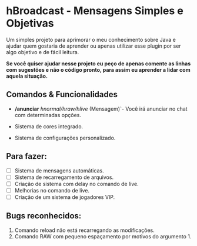 # hBroadcast - Mensagens Simples e Objetivas

Um simples projeto para aprimorar o meu conhecimento sobre Java e ajudar quem gostaria de aprender ou apenas utilizar esse plugin por ser algo objetivo e de fácil leitura.

**Se você quiser ajudar nesse projeto eu peço de apenas comente as linhas com sugestões e não o código pronto, para assim eu aprender a lidar com aquela situação.**
## Comandos & Funcionalidades

 - **/anunciar** *hnormal/hraw/hlive* (Mensagem)`- Você irá anunciar no chat com determinadas opções.

- Sistema de cores integrado.
- Sistema de configurações personalizado.

## Para fazer:

 - [ ] Sistema de mensagens automáticas.
 - [ ] Sistema de recarregamento de arquivos.
 - [ ] Criação de sistema com delay no comando de live.
 - [ ] Melhorias no comando de live.
 - [ ] Criação de um sistema de jogadores VIP.

## Bugs reconhecidos:

 1. Comando reload não está recarregando as modificações.
 2. Comando RAW com pequeno espaçamento por motivos do argumento 1.




